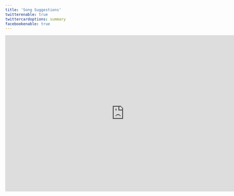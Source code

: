 ```yaml
---
title: 'Song Suggestions'
twitterenable: true
twittercardoptions: summary
facebookenable: true
---
```


<iframe src="https://docs.google.com/forms/d/e/1FAIpQLSfz0nXrn8aQvSNbhL3NeB9TNoI1TrQ67JYZlur1MpwDxEmhgw/viewform?embedded=true" width="760" height="500" frameborder="0" marginheight="0" marginwidth="0">Loading...</iframe>